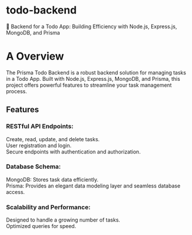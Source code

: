 # todo-backend
🚀 Backend for a Todo App: Building Efficiency with Node.js, Express.js, MongoDB, and Prisma

# A Overview
The Prisma Todo Backend is a robust backend solution for managing tasks in a Todo App. Built with Node.js, Express.js, MongoDB, and Prisma, this project offers powerful features to streamline your task management process.

## Features
### RESTful API Endpoints:
Create, read, update, and delete tasks.  
User registration and login.  
Secure endpoints with authentication and authorization.  
### Database Schema:  
MongoDB: Stores task data efficiently.  
Prisma: Provides an elegant data modeling layer and seamless database access.  
### Scalability and Performance:  
Designed to handle a growing number of tasks.  
Optimized queries for speed.  
